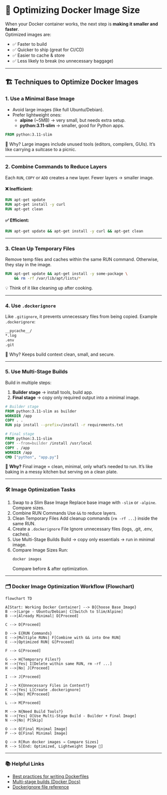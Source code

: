 # 🚀 Optimizing Docker Image Size

When your Docker container works, the next step is **making it smaller and faster**.  
Optimized images are:
- ✅ Faster to build  
- ✅ Quicker to ship (great for CI/CD)  
- ✅ Easier to cache & store  
- ✅ Less likely to break (no unnecessary baggage)

---

## 🏗️ Techniques to Optimize Docker Images

### 1. Use a Minimal Base Image
- Avoid large images (like full Ubuntu/Debian).
- Prefer lightweight ones:
  - **alpine** (~5MB) → very small, but needs extra setup.
  - **python:3.11-slim** → smaller, good for Python apps.

```Dockerfile
FROM python:3.11-slim
```
🔑 Why? Large images include unused tools (editors, compilers, GUIs). It’s like carrying a suitcase to a picnic.

---
### 2. Combine Commands to Reduce Layers
Each `RUN`, `COPY` or `ADD` creates a new layer.
Fewer layers → smaller image.

#### ❌ Inefficient:
```Dockerfile
RUN apt-get update
RUN apt-get install -y curl
RUN apt-get clean
```
#### ✅ Efficient:
```Dockerfile
RUN apt-get update && apt-get install -y curl && apt-get clean
```
---
### 3. Clean Up Temporary Files
Remove temp files and caches within the same RUN command.
Otherwise, they stay in the image.
```Dockerfile
RUN apt-get update && apt-get install -y some-package \
    && rm -rf /var/lib/apt/lists/*
```
💡 Think of it like cleaning up after cooking.

---
### 4. Use `.dockerignore`
Like `.gitignore`, it prevents unnecessary files from being copied.
Example `.dockerignore`:
```bash
__pycache__/
*.log
.env
.git
```
🔑 Why? Keeps build context clean, small, and secure.

---
### 5. Use Multi-Stage Builds
Build in multiple steps:
1. **Builder stage** → install tools, build app.
2. **Final stage** → copy only required output into a minimal image.
```dockerfile
# Builder stage
FROM python:3.11-slim as builder
WORKDIR /app
COPY . .
RUN pip install --prefix=/install -r requirements.txt

# Final stage
FROM python:3.11-slim
COPY --from=builder /install /usr/local
COPY . /app
WORKDIR /app
CMD ["python", "app.py"]
```
🔑 **Why?** Final image = clean, minimal, only what’s needed to run.
It’s like baking in a messy kitchen but serving on a clean plate.

---
### 🛠️ Image Optimization Tasks
1. Swap to a Slim Base Image
    Replace base image with `-slim` or `-alpine`. Compare sizes.
2. Combine RUN Commands
   Use `&&` to reduce layers.
3. Clean Temporary Files
    Add cleanup commands (`rm -rf ...`) inside the same RUN.
4. Create a `.dockerignore` File
    Ignore unnecessary files (logs, .git, .env, caches).
5. Use Multi-Stage Builds
    Build → copy only essentials → run in minimal image.
6. Compare Image Sizes
    Run:
   ```bash
   docker images
   ```
   Compare before & after optimization.

---
### 🗂️ Docker Image Optimization Workflow (Flowchart)

```mermaid
flowchart TD

A[Start: Working Docker Container] --> B{Choose Base Image}
B -->|Large - Ubuntu/Debian| C[Switch to Slim/Alpine]
B -->|Already Minimal| D[Proceed]

C --> D[Proceed]

D --> E{RUN Commands}
E -->|Multiple RUNs| F[Combine with && into One RUN]
E -->|Optimized RUN| G[Proceed]

F --> G[Proceed]

G --> H{Temporary Files?}
H -->|Yes| I[Delete within same RUN, rm -rf ...]
H -->|No| J[Proceed]

I --> J[Proceed]

J --> K{Unnecessary Files in Context?}
K -->|Yes| L[Create .dockerignore]
K -->|No| M[Proceed]

L --> M[Proceed]

M --> N{Need Build Tools?}
N -->|Yes| O[Use Multi-Stage Build - Builder + Final Image]
N -->|No| P[Skip]

O --> Q[Final Minimal Image]
P --> Q[Final Minimal Image]

Q --> R[Run docker images → Compare Sizes]
R --> S[End: Optimized, Lightweight Image 🚀]
```

---
### 📚 Helpful Links

- [Best practices for writing Dockerfiles](https://docs.docker.com/develop/develop-images/dockerfile_best-practices/)  
- [Multi-stage builds (Docker Docs)](https://docs.docker.com/build/building/multi-stage/)  
- [Dockerignore file reference](https://docs.docker.com/build/building/context/#dockerignore-file)  
